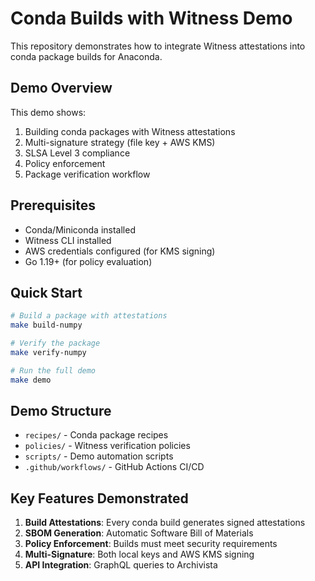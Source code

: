 # Conda Builds with Witness Demo

This repository demonstrates how to integrate Witness attestations into conda package builds for Anaconda.

## Demo Overview

This demo shows:
1. Building conda packages with Witness attestations
2. Multi-signature strategy (file key + AWS KMS)
3. SLSA Level 3 compliance
4. Policy enforcement
5. Package verification workflow

## Prerequisites

- Conda/Miniconda installed
- Witness CLI installed
- AWS credentials configured (for KMS signing)
- Go 1.19+ (for policy evaluation)

## Quick Start

```bash
# Build a package with attestations
make build-numpy

# Verify the package
make verify-numpy

# Run the full demo
make demo
```

## Demo Structure

- `recipes/` - Conda package recipes
- `policies/` - Witness verification policies
- `scripts/` - Demo automation scripts
- `.github/workflows/` - GitHub Actions CI/CD

## Key Features Demonstrated

1. **Build Attestations**: Every conda build generates signed attestations
2. **SBOM Generation**: Automatic Software Bill of Materials
3. **Policy Enforcement**: Builds must meet security requirements
4. **Multi-Signature**: Both local keys and AWS KMS signing
5. **API Integration**: GraphQL queries to Archivista